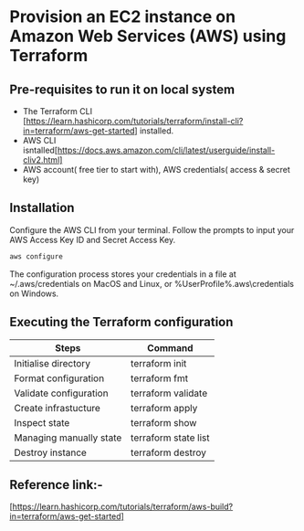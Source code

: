 # Provision an EC2 instance on Amazon Web Services (AWS) using Terraform

## Pre-requisites to run it on local system

- The Terraform CLI [https://learn.hashicorp.com/tutorials/terraform/install-cli?in=terraform/aws-get-started] installed.
- AWS CLI isntalled[https://docs.aws.amazon.com/cli/latest/userguide/install-cliv2.html]
- AWS account( free tier to start with), AWS credentials( access & secret key)

## Installation

Configure the AWS CLI from your terminal. Follow the prompts to input your AWS Access Key ID and Secret Access Key.

```sh
aws configure
```
The configuration process stores your credentials in a file at ~/.aws/credentials on MacOS and Linux, or %UserProfile%\.aws\credentials on Windows.

## Executing the Terraform configuration

| Steps | Command |
| ------ | ------ |
| Initialise directory | terraform init|
| Format configuration | terraform fmt |
| Validate configuration | terraform validate |
| Create infrastucture | terraform apply |
| Inspect state | terraform show |
| Managing manually state | terraform state list |
| Destroy instance| terraform destroy|

## Reference link:-
 [https://learn.hashicorp.com/tutorials/terraform/aws-build?in=terraform/aws-get-started]

